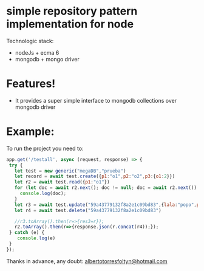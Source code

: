 # simple repository pattern implementation for node

Technologic stack:
  - nodeJs + ecma 6
  - mongodb + mongo driver

# Features!

  - It provides a super simple interface to mongodb collections over mongodb driver

# Example:
To run the project you need to:
 ```javascript
app.get('/testall', async (request, response) => {
  try {
    let test = new generic("megaDB","prueba")
    let record = await test.create({p1:"o1",p2:"o2",p3:{o1:2}})
    let r2 = await test.read({p1:"o1"})
    for (let doc = await r2.next(); doc != null; doc = await r2.next()) {
      console.log(doc);
    }
    let r3 = await test.update("59a43779132f8a2e1c09bd83",{lala:"popo",popo:"plpl"})
    let r4 = await test.delete("59a43779132f8a2e1c09bd83")

    //r3.toArray().then(r=>{res3=r});
    r2.toArray().then(r=>{response.json(r.concat(r4));});
  } catch (e) {
     console.log(e)
  }
});

```

Thanks in advance, any doubt: albertotorresfoltyn@hotmail.com
